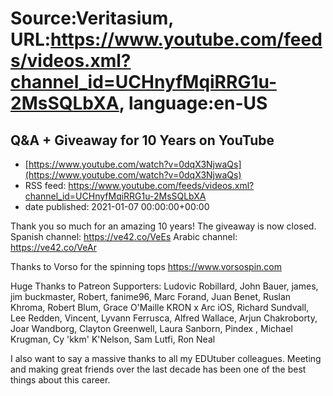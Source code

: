 # Source:Veritasium, URL:https://www.youtube.com/feeds/videos.xml?channel_id=UCHnyfMqiRRG1u-2MsSQLbXA, language:en-US

## Q&A + Giveaway for 10 Years on YouTube
 - [https://www.youtube.com/watch?v=0dqX3NjwaQs](https://www.youtube.com/watch?v=0dqX3NjwaQs)
 - RSS feed: https://www.youtube.com/feeds/videos.xml?channel_id=UCHnyfMqiRRG1u-2MsSQLbXA
 - date published: 2021-01-07 00:00:00+00:00

Thank you so much for an amazing 10 years! The giveaway is now closed. Spanish channel: https://ve42.co/VeEs Arabic channel: https://ve42.co/VeAr

Thanks to Vorso for the spinning tops https://www.vorsospin.com

Huge Thanks to Patreon Supporters:
Ludovic Robillard, John Bauer, james, jim buckmaster, Robert, fanime96, Marc Forand, Juan Benet, Ruslan Khroma, Robert Blum, Grace O'Maille KRON x Arc iOS, Richard Sundvall, Lee Redden, Vincent, Lyvann Ferrusca, Alfred Wallace, Arjun Chakroborty, Joar Wandborg, Clayton Greenwell, Laura Sanborn, Pindex , Michael Krugman, Cy 'kkm' K'Nelson, Sam Lutfi, Ron Neal

I also want to say a massive thanks to all my EDUtuber colleagues. Meeting and making great friends over the last decade has been one of the best things about this career.


